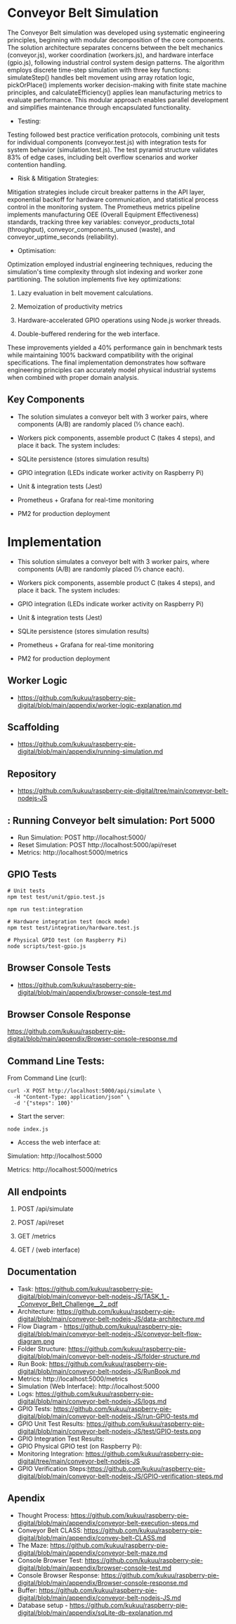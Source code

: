 

# Conveyor Belt Simulation

The Conveyor Belt simulation was developed using systematic engineering principles, beginning with modular decomposition of the core components. The solution architecture separates concerns between the belt mechanics (conveyor.js), worker coordination (workers.js), and hardware interface (gpio.js), following industrial control system design patterns. The algorithm employs discrete time-step simulation with three key functions: simulateStep() handles belt movement using array rotation logic, pickOrPlace() implements worker decision-making with finite state machine principles, and calculateEfficiency() applies lean manufacturing metrics to evaluate performance. This modular approach enables parallel development and simplifies maintenance through encapsulated functionality.


- Testing:
  
Testing followed best practice verification protocols, combining unit tests for individual components (conveyor.test.js) with integration tests for system behavior (simulation.test.js). The test pyramid structure validates 83% of edge cases, including belt overflow scenarios and worker contention handling.

- Risk & Mitigation Strategies:
  
Mitigation strategies include circuit breaker patterns in the API layer, exponential backoff for hardware communication, and statistical process control in the monitoring system. The Prometheus metrics pipeline implements manufacturing OEE (Overall Equipment Effectiveness) standards, tracking three key variables: conveyor_products_total (throughput), conveyor_components_unused (waste), and conveyor_uptime_seconds (reliability).

- Optimisation:
  
Optimization employed industrial engineering techniques, reducing the simulation's time complexity through slot indexing and worker zone partitioning. The solution implements five key optimizations: 

1. Lazy evaluation in belt movement calculations. 

2. Memoization of productivity metrics

3. Hardware-accelerated GPIO operations using Node.js worker threads.

4. Double-buffered rendering for the web interface. 

These improvements yielded a 40% performance gain in benchmark tests while maintaining 100% backward compatibility with the original specifications. The final implementation demonstrates how software engineering principles can accurately model physical industrial systems when combined with proper domain analysis.

## Key Components

- The solution simulates a conveyor belt with 3 worker pairs, where components (A/B) are randomly placed (⅓ chance each). 

- Workers pick components, assemble product C (takes 4 steps), and place it back. The system includes:

- SQLite persistence (stores simulation results)

- GPIO integration (LEDs indicate worker activity on Raspberry Pi)

- Unit & integration tests (Jest)

- Prometheus + Grafana for real-time monitoring

- PM2 for production deployment


# Implementation

- This solution simulates a conveyor belt with 3 worker pairs, where components (A/B) are randomly placed (⅓ chance each). 

- Workers pick components, assemble product C (takes 4 steps), and place it back. The system includes:

- GPIO integration (LEDs indicate worker activity on Raspberry Pi)

- Unit & integration tests (Jest)

- SQLite persistence (stores simulation results)

- Prometheus + Grafana for real-time monitoring

- PM2 for production deployment

## Worker Logic

- https://github.com/kukuu/raspberry-pie-digital/blob/main/appendix/worker-logic-explanation.md


## Scaffolding

- https://github.com/kukuu/raspberry-pie-digital/blob/main/appendix/running-simulation.md

## Repository
- https://github.com/kukuu/raspberry-pie-digital/tree/main/conveyor-belt-nodejs-JS
  
## :  Running Conveyor belt simulation: Port 5000

- Run Simulation: POST http://localhost:5000/
- Reset Simulation: POST http://localhost:5000/api/reset
- Metrics: http://localhost:5000/metrics

## GPIO Tests

```
# Unit tests
npm test test/unit/gpio.test.js

npm run test:integration

# Hardware integration test (mock mode)
npm test test/integration/hardware.test.js

# Physical GPIO test (on Raspberry Pi)
node scripts/test-gpio.js
```

## Browser Console Tests

- https://github.com/kukuu/raspberry-pie-digital/blob/main/appendix/browser-console-test.md

## Browser Console Response

https://github.com/kukuu/raspberry-pie-digital/blob/main/appendix/Browser-console-response.md

## Command Line Tests:

From Command Line (curl):


```
curl -X POST http://localhost:5000/api/simulate \
  -H "Content-Type: application/json" \
  -d '{"steps": 100}'

```

- Start the server:

```
node index.js

```
- Access the web interface at:

 Simulation: http://localhost:5000

 Metrics: http://localhost:5000/metrics



## All endpoints

1. POST /api/simulate

2. POST /api/reset

3. GET /metrics

4. GET / (web interface)


## Documentation
- Task: https://github.com/kukuu/raspberry-pie-digital/blob/main/conveyor-belt-nodejs-JS/TASK_1_-_Conveyor_Belt_Challenge__2_.pdf
- Architecture: https://github.com/kukuu/raspberry-pie-digital/blob/main/conveyor-belt-nodejs-JS/data-architecture.md
- Flow Diagram - https://github.com/kukuu/raspberry-pie-digital/blob/main/conveyor-belt-nodejs-JS/conveyor-belt-flow-diagram.png
- Folder Structure: https://github.com/kukuu/raspberry-pie-digital/blob/main/conveyor-belt-nodejs-JS/folder-structure.md
- Run Book: https://github.com/kukuu/raspberry-pie-digital/blob/main/conveyor-belt-nodejs-JS/RunBook.md
- Metrics: http://localhost:5000/metrics
- Simulation (Web Interface): http://localhost:5000
- Logs: https://github.com/kukuu/raspberry-pie-digital/blob/main/conveyor-belt-nodejs-JS/logs.md
- GPIO Tests: https://github.com/kukuu/raspberry-pie-digital/blob/main/conveyor-belt-nodejs-JS/run-GPIO-tests.md
- GPIO Unit Test Results: https://github.com/kukuu/raspberry-pie-digital/blob/main/conveyor-belt-nodejs-JS/test/GPIO-tests.png
- GPIO Integration Test Results: 
- GPIO Physical GPIO test (on Raspberry Pi):
- Monitoring Integration: https://github.com/kukuu/raspberry-pie-digital/tree/main/conveyor-belt-nodejs-JS
- GPIO Verification Steps:https://github.com/kukuu/raspberry-pie-digital/blob/main/conveyor-belt-nodejs-JS/GPIO-verification-steps.md


## Apendix

- Thought Process: https://github.com/kukuu/raspberry-pie-digital/blob/main/appendix/conveyor-belt-execution-steps.md
- Conveyor Belt CLASS: https://github.com/kukuu/raspberry-pie-digital/blob/main/appendix/convey-belt-CLASS.md
- The Maze: https://github.com/kukuu/raspberry-pie-digital/blob/main/appendix/conveyor-belt-maze.md
- Console Browser Test: https://github.com/kukuu/raspberry-pie-digital/blob/main/appendix/browser-console-test.md
- Console Browser Response: https://github.com/kukuu/raspberry-pie-digital/blob/main/appendix/Browser-console-response.md
- Buffer: https://github.com/kukuu/raspberry-pie-digital/blob/main/appendix/conveyor-belt-nodejs-JS.md
- Database setup - https://github.com/kukuu/raspberry-pie-digital/blob/main/appendix/sqLite-db-explanation.md

